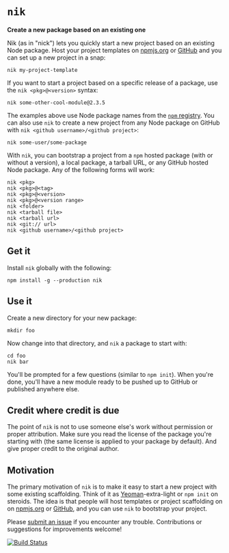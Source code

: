 # `nik`

**Create a new package based on an existing one**

Nik (as in "nick") lets you quickly start a new project based on an existing Node package.  Host your project templates on [npmjs.org](http://npmjs.org/) or [GitHub](https://github.com/) and you can set up a new project in a snap:

    nik my-project-template

If you want to start a project based on a specific release of a package, use the `nik <pkg>@<version>` syntax:

    nik some-other-cool-module@2.3.5

The examples above use Node package names from the [`npm` registry](http://npmjs.org/).  You can also use `nik` to create a new project from any Node package on GitHub with `nik <github username>/<github project>`:

    nik some-user/some-package

With `nik`, you can bootstrap a project from a `npm` hosted package (with or without a version), a local package, a tarball URL, or any GitHub hosted Node package.  Any of the following forms will work:

    nik <pkg>
    nik <pkg>@<tag>
    nik <pkg>@<version>
    nik <pkg>@<version range>
    nik <folder>
    nik <tarball file>
    nik <tarball url>
    nik <git:// url>
    nik <github username>/<github project>

## Get it

Install `nik` globally with the following:

    npm install -g --production nik

## Use it

Create a new directory for your new package:

    mkdir foo

Now change into that directory, and `nik` a package to start with:

    cd foo
    nik bar

You'll be prompted for a few questions (similar to `npm init`).  When you're done, you'll have a new module ready to be pushed up to GitHub or published anywhere else.

## Credit where credit is due

The point of `nik` is not to use someone else's work without permission or proper attribution.  Make sure you read the license of the package you're starting with (the same license is applied to your package by default).  And give proper credit to the original author.

## Motivation

The primary motivation of `nik` is to make it easy to start a new project with some existing scaffolding.  Think of it as [Yeoman](http://yeoman.io/)-extra-light or `npm init` on steroids.  The idea is that people will host templates or project scaffolding on on [npmjs.org](http://npmjs.org/) or [GitHub](https://github.com/), and you can use `nik` to bootstrap your project.

Please [submit an issue](https://github.com/tschaub/nik/issues) if you encounter any trouble.  Contributions or suggestions for improvements welcome!

[![Build Status](https://travis-ci.org/tschaub/nik.svg?branch=master)](https://travis-ci.org/tschaub/nik)
